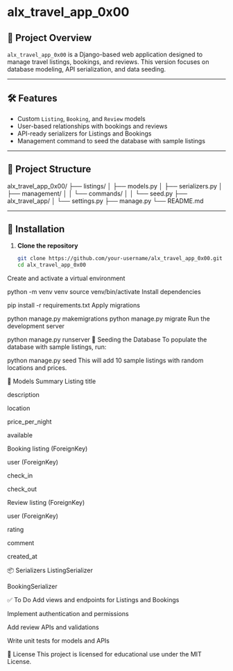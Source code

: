 # alx_travel_app_0x00

## 📍 Project Overview

`alx_travel_app_0x00` is a Django-based web application designed to manage travel listings, bookings, and reviews. This version focuses on database modeling, API serialization, and data seeding.

---

## 🛠 Features

- Custom `Listing`, `Booking`, and `Review` models
- User-based relationships with bookings and reviews
- API-ready serializers for Listings and Bookings
- Management command to seed the database with sample listings

---

## 📂 Project Structure

alx_travel_app_0x00/
├── listings/
│ ├── models.py
│ ├── serializers.py
│ ├── management/
│ │ └── commands/
│ │ └── seed.py
├── alx_travel_app/
│ └── settings.py
├── manage.py
└── README.md



---

## 🔧 Installation

1. **Clone the repository**
   ```bash
   git clone https://github.com/your-username/alx_travel_app_0x00.git
   cd alx_travel_app_0x00
Create and activate a virtual environment


python -m venv venv
source venv/bin/activate
Install dependencies


pip install -r requirements.txt
Apply migrations


python manage.py makemigrations
python manage.py migrate
Run the development server


python manage.py runserver
🧪 Seeding the Database
To populate the database with sample listings, run:


python manage.py seed
This will add 10 sample listings with random locations and prices.

🧱 Models Summary
Listing
title

description

location

price_per_night

available

Booking
listing (ForeignKey)

user (ForeignKey)

check_in

check_out

Review
listing (ForeignKey)

user (ForeignKey)

rating

comment

created_at

📦 Serializers
ListingSerializer

BookingSerializer

✅ To Do
Add views and endpoints for Listings and Bookings

Implement authentication and permissions

Add review APIs and validations

Write unit tests for models and APIs

📄 License
This project is licensed for educational use under the MIT License.